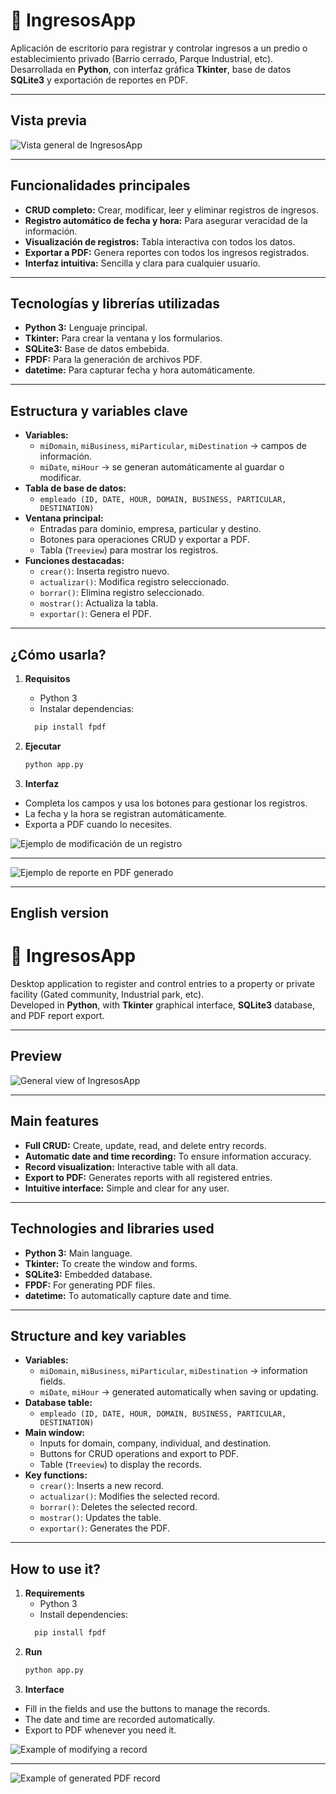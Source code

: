 # 🚗​ IngresosApp

Aplicación de escritorio para registrar y controlar ingresos a un predio o establecimiento privado (Barrio cerrado, Parque Industrial, etc).  
Desarrollada en **Python**, con interfaz gráfica **Tkinter**, base de datos **SQLite3** y exportación de reportes en PDF.

---

## Vista previa

![Vista general de IngresosApp](./screenshots/app-funcionando.png)

---

## Funcionalidades principales

- **CRUD completo:** Crear, modificar, leer y eliminar registros de ingresos.
- **Registro automático de fecha y hora:** Para asegurar veracidad de la información.
- **Visualización de registros:** Tabla interactiva con todos los datos.
- **Exportar a PDF:** Genera reportes con todos los ingresos registrados.
- **Interfaz intuitiva:** Sencilla y clara para cualquier usuario.

---

## Tecnologías y librerías utilizadas

- **Python 3:** Lenguaje principal.
- **Tkinter:** Para crear la ventana y los formularios.
- **SQLite3:** Base de datos embebida.
- **FPDF:** Para la generación de archivos PDF.
- **datetime:** Para capturar fecha y hora automáticamente.

---

## Estructura y variables clave

- **Variables:**  
  - `miDomain`, `miBusiness`, `miParticular`, `miDestination` → campos de información.  
  - `miDate`, `miHour` → se generan automáticamente al guardar o modificar.
- **Tabla de base de datos:**  
  - `empleado (ID, DATE, HOUR, DOMAIN, BUSINESS, PARTICULAR, DESTINATION)`
- **Ventana principal:**  
  - Entradas para dominio, empresa, particular y destino.
  - Botones para operaciones CRUD y exportar a PDF.
  - Tabla (`Treeview`) para mostrar los registros.
- **Funciones destacadas:**  
  - `crear()`: Inserta registro nuevo.
  - `actualizar()`: Modifica registro seleccionado.
  - `borrar()`: Elimina registro seleccionado.
  - `mostrar()`: Actualiza la tabla.
  - `exportar()`: Genera el PDF.

---

## ¿Cómo usarla?

1. **Requisitos**
   - Python 3
   - Instalar dependencias:
   ```bash
     pip install fpdf
   ```

1. **Ejecutar**
   ```bash
   python app.py
   ```
2.  **Interfaz**

   - Completa los campos y usa los botones para gestionar los registros.
   - La fecha y la hora se registran automáticamente.
   - Exporta a PDF cuando lo necesites.

![Ejemplo de modificación de un registro](./screenshots/app-funcionando-2.png)

---

![Ejemplo de reporte en PDF generado](./screenshots/ingresos-pdf.png)

---
English version
---
# 🚗 IngresosApp

Desktop application to register and control entries to a property or private facility (Gated community, Industrial park, etc).  
Developed in **Python**, with **Tkinter** graphical interface, **SQLite3** database, and PDF report export.

---

## Preview

![General view of IngresosApp](./screenshots/app-funcionando.png)

---

## Main features

- **Full CRUD:** Create, update, read, and delete entry records.
- **Automatic date and time recording:** To ensure information accuracy.
- **Record visualization:** Interactive table with all data.
- **Export to PDF:** Generates reports with all registered entries.
- **Intuitive interface:** Simple and clear for any user.

---

## Technologies and libraries used

- **Python 3:** Main language.
- **Tkinter:** To create the window and forms.
- **SQLite3:** Embedded database.
- **FPDF:** For generating PDF files.
- **datetime:** To automatically capture date and time.

---

## Structure and key variables

- **Variables:**  
  - `miDomain`, `miBusiness`, `miParticular`, `miDestination` → information fields.  
  - `miDate`, `miHour` → generated automatically when saving or updating.
- **Database table:**  
  - `empleado (ID, DATE, HOUR, DOMAIN, BUSINESS, PARTICULAR, DESTINATION)`
- **Main window:**  
  - Inputs for domain, company, individual, and destination.
  - Buttons for CRUD operations and export to PDF.
  - Table (`Treeview`) to display the records.
- **Key functions:**  
  - `crear()`: Inserts a new record.
  - `actualizar()`: Modifies the selected record.
  - `borrar()`: Deletes the selected record.
  - `mostrar()`: Updates the table.
  - `exportar()`: Generates the PDF.

---

## How to use it?

1. **Requirements**
   - Python 3
   - Install dependencies:
   ```bash
     pip install fpdf
   ```
1. **Run**
   ```bash
   python app.py
   ```
2.  **Interface**

   - Fill in the fields and use the buttons to manage the records.
   - The date and time are recorded automatically.
   - Export to PDF whenever you need it.

![Example of modifying a record](./screenshots/app-funcionando-2.png)

---

![Example of generated PDF record](./screenshots/ingresos-pdf.png)
